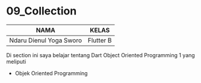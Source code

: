 # 09_Collection

| NAMA |  KELAS
|--|--|
| Ndaru Dienul Yoga Sworo  |  Flutter B
Di section ini saya belajar tentang Dart Object Oriented Programming 1 yang meliputi 
- Objek Oriented Programming